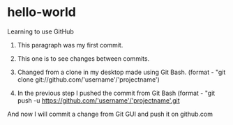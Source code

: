 # hello-world
Learning to use GitHub

1. This paragraph was my first commit.

2. This one is to see changes between commits.

3. Changed from a clone in my desktop made using Git Bash. (format - "git clone git://github.com/'username'/'projectname')

4. In the previous step I pushed the commit from Git Bash (format - "git push -u https://github.com/'username'/'projectname'.git

And now I will commit a change from Git GUI and push it on github.com